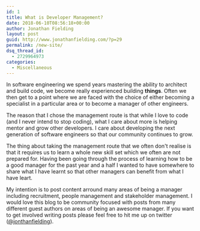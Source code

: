 ```yaml
---
id: 1
title: What is Developer Management?
date: 2018-06-10T08:56:18+00:00
author: Jonathan Fielding
layout: post
guid: http://www.jonathanfielding.com/?p=29
permalink: /new-site/
dsq_thread_id:
  - 2729964973
categories:
  - Miscellaneous
---
```


In software engineering we spend years mastering the ability to architect and build code, we become really experienced building **things**. Often we then get to a point where we are faced with the choice of either becoming a specialist in a particular area or to become a manager of other engineers.

The reason that I chose the management route is that while I love to code (and I never intend to stop coding), what I care about more is helping mentor and grow other developers. I care about developing the next generation of software engineers so that our community continues to grow.

The thing about taking the management route that we often don't realise is that it requires us to learn a whole new skill set which we often are not prepared for. Having been going through the process of learning how to be a good manager for the past year and a half I wanted to have somewhere to share what I have learnt so that other managers can benefit from what I have leart.

My intention is to post content arround many areas of being a manager including recruitment, people management and stakeholder management. I would love this blog to be community focused with posts from many different guest authors on areas of being an awesome manager. If you want to get involved writing posts please feel free to hit me up on twitter ([@jonthanfielding](https://twitter.com/jonthanfielding)).